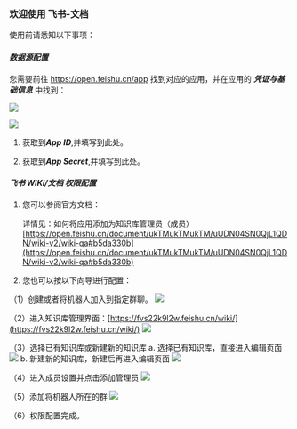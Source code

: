 ### 欢迎使用 飞书-文档
使用前请悉知以下事项：

#### ***数据源配置***
您需要前往 https://open.feishu.cn/app 找到对应的应用，并在应用的 ***凭证与基础信息*** 中找到：

![](https://tapdata-bucket-01.oss-cn-beijing.aliyuncs.com/FeiShu/doc/findApp.PNG)

![](https://tapdata-bucket-01.oss-cn-beijing.aliyuncs.com/FeiShu/doc/appIdAndSecret.PNG)

1. 获取到***App ID***,并填写到此处。

2. 获取到***App Secret***,并填写到此处。

#### ***飞书 WiKi/文档 权限配置***

1. 您可以参阅官方文档：

   详情见：如何将应用添加为知识库管理员（成员） 
   [https://open.feishu.cn/document/ukTMukTMukTM/uUDN04SN0QjL1QDN/wiki-v2/wiki-qa#b5da330b](https://open.feishu.cn/document/ukTMukTMukTM/uUDN04SN0QjL1QDN/wiki-v2/wiki-qa#b5da330b)

2. 您也可以按以下向导进行配置：

  （1）创建或者将机器人加入到指定群聊。
        ![](https://tapdata-bucket-01.oss-cn-beijing.aliyuncs.com/lark/doc/doc_1.png)

  （2）进入知识库管理界面：[https://fvs22k9l2w.feishu.cn/wiki/](https://fvs22k9l2w.feishu.cn/wiki/)
        ![](https://tapdata-bucket-01.oss-cn-beijing.aliyuncs.com/lark/doc/doc_5.png)

  （3）选择已有知识库或新建新的知识库
     a. 选择已有知识库，直接进入编辑页面
        ![](https://tapdata-bucket-01.oss-cn-beijing.aliyuncs.com/lark/doc/doc_2.png)
     b. 新建新的知识库，新建后再进入编辑页面
        ![](https://tapdata-bucket-01.oss-cn-beijing.aliyuncs.com/lark/doc/doc_6.png)

  （4）进入成员设置并点击添加管理员
        ![](https://tapdata-bucket-01.oss-cn-beijing.aliyuncs.com/lark/doc/doc_3.png)

  （5）添加将机器人所在的群
        ![](https://tapdata-bucket-01.oss-cn-beijing.aliyuncs.com/lark/doc/doc_4.png)

  （6）权限配置完成。